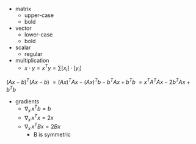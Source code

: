 - matrix
	- upper-case
	- bold
- vector
	- lower-case
	- bold
- scalar
	- regular
- multiplication
	- $x\cdot y=x^T y=\sum [x_i]\cdot [y_i]$
 
 $(Ax-b)^T(Ax-b)$
 $=(Ax)^TAx-(Ax)^Tb-b^TAx+b^Tb$
 $=x^TA^TAx-2b^TAx+b^Tb$

- gradients
	- $\nabla_x \, x^Tb=b$
	- $\nabla_x\, x^Tx=2x$
	- $\nabla_x\, x^TBx=2Bx$
		- B is symmetric